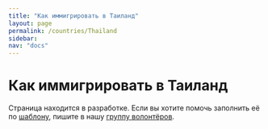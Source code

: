 ```yaml
---
title: "Как иммигрировать в Таиланд"
layout: page
permalink: /countries/Thailand
sidebar:
nav: "docs"
---
```


# Как иммигрировать в Таиланд

Страница находится в разработке. Если вы хотите помочь заполнить её по [шаблону](/template), пишите в нашу [группу волонтёров](https://t.me/+FHi3FnJaoWJkMDAx).
